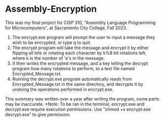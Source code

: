 # Assembly-Encryption
This was my final project for CISP 310, "Assembly Language Programming for Microcomputers", at Sacramento City College, Fall 2023.

1. The encrypt.exe program will prompt the user to input a message they wish to be encrypted, or type q to quit.
2. The encrypt program will take the message and encrypt it by either flipping all bits or rotating each character by k%8 bit rotations left, where k is the number of 'e's in the message.
3. It then writes the encrypted message, and a key telling the decrypt program how many rotations to perform, to a text file named Encrypted_Message.txt.
4. Running the decrypt.exe program automatically reads from Encrypted_Message.txt in the same directory, and decrypts it by undoing the operations performed in encrypt.exe.

This summary was written over a year after writing the program, some parts may be inaccurate.
*Note: To be ran in the terminal, encrypt.exe and decrypt.exe require execution permissions. Use "chmod +x encrypt.exe decrypt.exe" to give permission.
